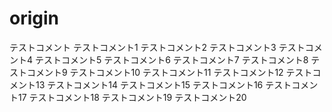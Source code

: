 # origin
テストコメント
テストコメント1
テストコメント2
テストコメント3
テストコメント4
テストコメント5
テストコメント6
テストコメント7
テストコメント8
テストコメント9
テストコメント10
テストコメント11
テストコメント12
テストコメント13
テストコメント14
テストコメント15
テストコメント16
テストコメント17
テストコメント18
テストコメント19
テストコメント20
